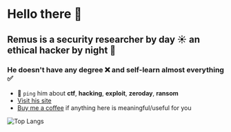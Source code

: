 # Hello there 👋

## Remus is a security researcher by day ☀️ an ethical hacker by night 🌙
### He doesn't have any degree ❌ and self-learn almost everything ✅

- 💬 `ping` him about **ctf**, **hacking**, **exploit**, **zeroday**, **ransom**
- [Visit his site](https://remusdbd.github.io)
- [Buy me a coffee](https://buymeacoffee.com/remusdbd) if anything here is meaningful/useful for you 







![Top Langs](https://github-readme-stats.vercel.app/api/top-langs/?username=RemusDBD&langs_count=99&layout=compact)
